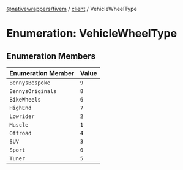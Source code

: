 [@nativewrappers/fivem](../../README.md) / [client](../README.md) / VehicleWheelType

# Enumeration: VehicleWheelType

## Enumeration Members

| Enumeration Member | Value |
| :------ | :------ |
| `BennysBespoke` | `9` |
| `BennysOriginals` | `8` |
| `BikeWheels` | `6` |
| `HighEnd` | `7` |
| `Lowrider` | `2` |
| `Muscle` | `1` |
| `Offroad` | `4` |
| `SUV` | `3` |
| `Sport` | `0` |
| `Tuner` | `5` |
